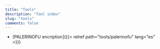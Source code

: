 ```yaml
---
title: "Tools"
description: "Tool index"
slug: "tools"
comments: false
---
```


- [PALERINOFU encription]({{< relref path="tools/palerinofu" lang="es" >}})